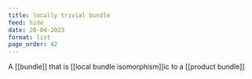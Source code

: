 ```yaml
---
title: locally trivial bundle
feed: hide
date: 20-04-2023
format: list
page_order: 42
---
```



A [[bundle]] that is [[local bundle isomorphism]]ic to a [[product bundle]]